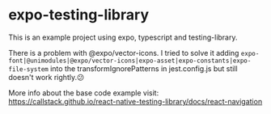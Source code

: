 # expo-testing-library
This is an example project using expo, typescript and testing-library.

There is a problem with @expo/vector-icons. I tried to solve it adding `expo-font|@unimodules|@expo/vector-icons|expo-asset|expo-constants|expo-file-system` into the transformIgnorePatterns in jest.config.js but still doesn't work rightly.😕

More info about the base code example visit:
https://callstack.github.io/react-native-testing-library/docs/react-navigation
